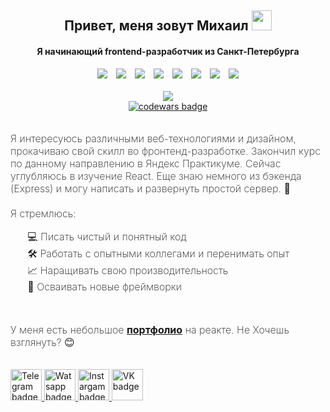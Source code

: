 <h2 align="center">Привет, меня зовут Михаил 
<img src="https://github.com/blackcater/blackcater/raw/main/images/Hi.gif" height="32"/></h2>
<h4 align="center">Я начинающий frontend-разработчик из Санкт-Петербурга</h4>
<div align="center">
    <img src="https://img.shields.io/badge/html5-%23E34F26.svg?style=for-the-badge&logo=html5&logoColor=white" style="margin-right: 10px;">
    <img src="https://img.shields.io/badge/css3-%231572B6.svg?style=for-the-badge&logo=css3&logoColor=white" style="margin-right: 10px;">
    <img src="https://img.shields.io/badge/javascript-%23323330.svg?style=for-the-badge&logo=javascript&logoColor=%23F7DF1E" style="margin-right: 10px;">
    <img src="https://img.shields.io/badge/react-%2320232a.svg?style=for-the-badge&logo=react&logoColor=%2361DAFB" style="margin-right: 10px;">
    <img src="https://img.shields.io/badge/express.js-%23404d59.svg?style=for-the-badge&logo=express&logoColor=%2361DAFB" style="margin-right: 10px;">
    <img src="https://img.shields.io/badge/SASS-hotpink.svg?style=for-the-badge&logo=SASS&logoColor=white" style="margin-right: 10px;">
    <img src="https://img.shields.io/badge/git-%23F05033.svg?style=for-the-badge&logo=git&logoColor=white" style="margin-right: 10px;">
    <img src="https://img.shields.io/badge/ESLint-4B3263?style=for-the-badge&logo=eslint&logoColor=white">
</div>
        <br>
<div align="center">
        <a href="https://github.com/WskyMike/github-readme-stats">
        <img src="https://github-readme-stats.vercel.app/api/top-langs/?username=WskyMike&layout=compact&show_icons=true&theme=github_dark_dimmed" />
        </a>
</div>
<div align="center">
        <a href="https://www.codewars.com/users/WskyMike"> <img src="https://www.codewars.com/users/WskyMike/badges/small" alt="codewars badge" /> </a> 
</div>
        <br>
<p style="font-weight: 200; font-size: 16px;">Я интересуюсь различными веб-технологиями и дизайном, прокачиваю свой скилл во фронтенд-разработке. Закончил курс по данному направлению в Яндекс Практикуме. Сейчас углубляюсь в изучение React. Еще знаю немного из бэкенда (Express) и могу написать и развернуть простой сервер. 👀 
        <br><br>Я стремлюсь:
        <ul style="font-weight: 200; font-size: 16px;">
           💻 Писать чистый и понятный код
            <br>
           🛠 Работать с опытными коллегами и перенимать опыт
            <br>
            📈 Наращивать свою производительность
            <br>
            🤯 Осваивать новые фреймворки
        </ul> 
        <br>
        <p style="font-weight: 200; font-size: 16px;">У меня есть небольшое <a href="https://github.com/WskyMike/my-portfolio-react" target="_blank"><b>портфолио</b></a> на реакте. Не Хочешь взглянуть? 😊
        </p>
</p>
        <br>
<div>
        <a href="https://t.me/wskymike">
                <img src="https://img.icons8.com/3d-fluency/94/null/telegram.png" alt="Telegram badge" style="height: 50px;">
        </a>
        <a href="https://wa.me/79992323200">
                <img src="https://img.icons8.com/3d-fluency/94/null/whatsapp.png" alt="Watsapp badge" style="height: 50px;">
        </a>
        <a href="https://instagram.com/mikhail.ivanovich">
                <img src="https://img.icons8.com/3d-fluency/94/null/instagram-new.png" alt="Instargam badge" style="height: 50px;">
        </a>   
        <a href="https://vk.com/mike.wsky">
                <img src="https://img.icons8.com/3d-fluency/94/null/vk-circled.png" alt="VK badge" style="height: 50px;">
        </a>   
</div>
